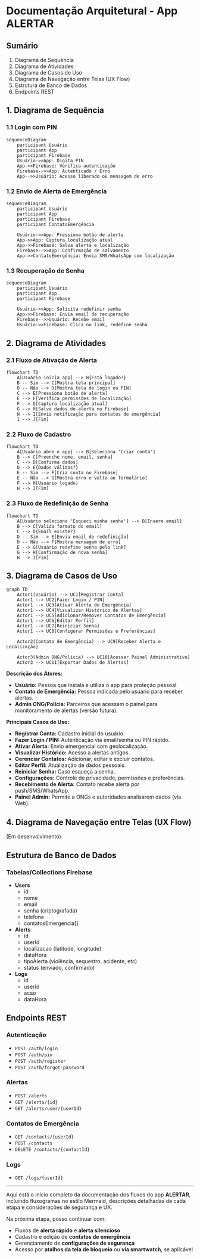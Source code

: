 # Documentação Arquitetural - App ALERTAR

## Sumário

1. Diagrama de Sequência
2. Diagrama de Atividades
3. Diagrama de Casos de Uso
4. Diagrama de Navegação entre Telas (UX Flow)
5. Estrutura de Banco de Dados
6. Endpoints REST

## 1. Diagrama de Sequência

### 1.1 Login com PIN

```
sequenceDiagram
    participant Usuário
    participant App
    participant Firebase
    Usuário->>App: Digita PIN
    App->>Firebase: Verifica autenticação
    Firebase-->>App: Autenticado / Erro
    App-->>Usuário: Acesso liberado ou mensagem de erro
```

### 1.2 Envio de Alerta de Emergência

```
sequenceDiagram
    participant Usuário
    participant App
    participant Firebase
    participant ContatoEmergência

    Usuário->>App: Pressiona botão de alerta
    App->>App: Captura localização atual
    App->>Firebase: Salva alerta e localização
    Firebase-->>App: Confirmação de salvamento
    App->>ContatoEmergência: Envia SMS/WhatsApp com localização
```

### 1.3 Recuperação de Senha

```
sequenceDiagram
    participant Usuário
    participant App
    participant Firebase

    Usuário->>App: Solicita redefinir senha
    App->>Firebase: Envia email de recuperação
    Firebase-->>Usuário: Recebe email
    Usuário->>Firebase: Clica no link, redefine senha
```

## 2. Diagrama de Atividades

### 2.1 Fluxo de Ativação de Alerta

```
flowchart TD
    A[Usuário inicia app] --> B{Está logado?}
    B -- Sim --> C[Mostra tela principal]
    B -- Não --> D[Mostra tela de login ou PIN]
    C --> E[Pressiona botão de alerta]
    E --> F[Verifica permissões de localização]
    F --> G[Captura localização atual]
    G --> H[Salva dados do alerta no Firebase]
    H --> I[Envia notificação para contatos de emergência]
    I --> J[Fim]
```

### 2.2 Fluxo de Cadastro

```
flowchart TD
    A[Usuário abre o app] --> B[Seleciona 'Criar conta']
    B --> C[Preenche nome, email, senha]
    C --> D[Confirma dados]
    D --> E{Dados válidos?}
    E -- Sim --> F[Cria conta no Firebase]
    E -- Não --> G[Mostra erro e volta ao formulário]
    F --> H[Usuário logado]
    H --> I[Fim]
```

### 2.3 Fluxo de Redefinição de Senha

```
flowchart TD
    A[Usuário seleciona 'Esqueci minha senha'] --> B[Insere email]
    B --> C[Valida formato do email]
    C --> D{Email existe?}
    D -- Sim --> E[Envia email de redefinição]
    D -- Não --> F[Mostra mensagem de erro]
    E --> G[Usuário redefine senha pelo link]
    G --> H[Confirmação de nova senha]
    H --> I[Fim]
```

## 3. Diagrama de Casos de Uso

```
graph TD
    Actor1(Usuário) --> UC1[Registrar Conta]
    Actor1 --> UC2[Fazer Login / PIN]
    Actor1 --> UC3[Ativar Alerta de Emergência]
    Actor1 --> UC4[Visualizar Histórico de Alertas]
    Actor1 --> UC5[Adicionar/Remover Contatos de Emergência]
    Actor1 --> UC6[Editar Perfil]
    Actor1 --> UC7[Reiniciar Senha]
    Actor1 --> UC8[Configurar Permissões e Preferências]

    Actor2(Contato de Emergência) --> UC9[Receber Alerta e Localização]

    Actor3(Admin ONG/Polícia) --> UC10[Acessar Painel Administrativo]
    Actor3 --> UC11[Exportar Dados de Alertas]
```

**Descrição dos Atores:**

- **Usuário:** Pessoa que instala e utiliza o app para proteção pessoal.
- **Contato de Emergência:** Pessoa indicada pelo usuário para receber alertas.
- **Admin ONG/Polícia:** Parceiros que acessam o painel para monitoramento de alertas (versão futura).

**Principais Casos de Uso:**

- **Registrar Conta:** Cadastro inicial do usuário.
- **Fazer Login / PIN:** Autenticação via email/senha ou PIN rápido.
- **Ativar Alerta:** Envio emergencial com geolocalização.
- **Visualizar Histórico:** Acesso a alertas antigos.
- **Gerenciar Contatos:** Adicionar, editar e excluir contatos.
- **Editar Perfil:** Atualização de dados pessoais.
- **Reiniciar Senha:** Caso esqueça a senha.
- **Configurações:** Controle de privacidade, permissões e preferências.
- **Recebimento de Alerta:** Contato recebe alerta por push/SMS/WhatsApp.
- **Painel Admin:** Permite a ONGs e autoridades analisarem dados (via Web).

## 4. Diagrama de Navegação entre Telas (UX Flow)

(Em desenvolvimento)

## Estrutura de Banco de Dados

### Tabelas/Collections Firebase

- **Users**
  - id
  - nome
  - email
  - senha (criptografada)
  - telefone
  - contatosEmergencia[]
- **Alerts**
  - id
  - userId
  - localizacao {latitude, longitude}
  - dataHora
  - tipoAlerta (violência, sequestro, acidente, etc)
  - status (enviado, confirmado)
- **Logs**
  - id
  - userId
  - acao
  - dataHora

## Endpoints REST

### Autenticação

- `POST /auth/login`
- `POST /auth/pin`
- `POST /auth/register`
- `POST /auth/forgot-password`

### Alertas

- `POST /alerts`
- `GET /alerts/{id}`
- `GET /alerts/user/{userId}`

### Contatos de Emergência

- `GET /contacts/{userId}`
- `POST /contacts`
- `DELETE /contacts/{contactId}`

### Logs

- `GET /logs/{userId}`

---

Aqui está o início completo da documentação dos fluxos do app **ALERTAR**, incluindo fluxogramas no estilo Mermaid, descrições detalhadas de cada etapa e considerações de segurança e UX.

Na próxima etapa, posso continuar com:

- Fluxos de **alerta rápido** e **alerta silencioso**
- Cadastro e edição de **contatos de emergência**
- Gerenciamento de **configurações de segurança**
- Acesso por **atalhos da tela de bloqueio** ou **via smartwatch**, se aplicável